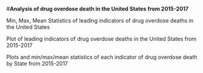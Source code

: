 #**Analysis of drug overdose death in the United States from 2015-2017**

Min, Max, Mean Statistics of leading indicators of drug overdose deaths in the United States

Plot of leading indicators of drug overdose deaths in the United States from 2015-2017

Plots and min/max/mean statistics of each indicator of drug overdose death by State from 2015-2017

